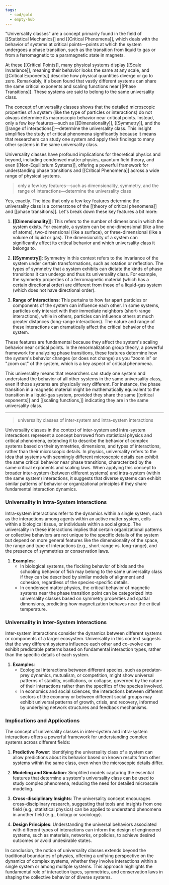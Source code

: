 ```yaml
---
tags:
  - sod/gold
  - empty-hub
---
```


"Universality classes" are a concept primarily found in the field of [[Statistical Mechanics]] and [[Critical Phenomena]], which deals with the behavior of systems at critical points—points at which the system undergoes a phase transition, such as the transition from liquid to gas or from a ferromagnetic to a paramagnetic state in magnets.

At these [[Critical Points]], many physical systems display [[Scale Invariance]], meaning their behavior looks the same at any scale, and [[Critical Exponents]] describe how physical quantities diverge or go to zero. Remarkably, it's been found that vastly different systems can share the same critical exponents and scaling functions near [[Phase Transitions]]. These systems are said to belong to the same universality class.

The concept of universality classes shows that the detailed microscopic properties of a system (like the type of particles or interactions) do not always determine its macroscopic behavior near critical points. Instead, only a few key features—such as [[Dimensionality]], [[Symmetry]], and the [[range of interactions]]—determine the universality class. This insight simplifies the study of critical phenomena significantly because it means that researchers can study one system and apply their findings to many other systems in the same universality class.

Universality classes have profound implications for theoretical physics and beyond, including condensed matter physics, quantum field theory, and even [[Non-Equilibrium Systems]], offering a powerful framework for understanding phase transitions and [[Critical Phenomena]] across a wide range of physical systems.


> only a few key features—such as dimensionality, symmetry, and the range of interactions—determine the universality class

Yes, exactly. The idea that only a few key features determine the universality class is a cornerstone of the [[theory of critical phenomena]] and [[phase transitions]]. Let's break down these key features a bit more:

1. **[[Dimensionality]]**: This refers to the number of dimensions in which the system exists. For example, a system can be one-dimensional (like a line of atoms), two-dimensional (like a surface), or three-dimensional (like a volume of liquid or gas). The dimensionality of a system can significantly affect its critical behavior and which universality class it belongs to.

2. **[[Symmetry]]**: Symmetry in this context refers to the invariance of the system under certain transformations, such as rotation or reflection. The types of symmetry that a system exhibits can dictate the kinds of phase transitions it can undergo and thus its universality class. For example, the symmetry properties of a ferromagnetic material (which has a certain directional order) are different from those of a liquid-gas system (which does not have directional order).

3. **Range of Interactions**: This pertains to how far apart particles or components of the system can influence each other. In some systems, particles only interact with their immediate neighbors (short-range interactions), while in others, particles can influence others at much greater distances (long-range interactions). The nature and range of these interactions can dramatically affect the critical behavior of the system.

These features are fundamental because they affect the system's scaling behavior near critical points. In the renormalization group theory, a powerful framework for analyzing phase transitions, these features determine how the system's behavior changes (or does not change) as you "zoom in" or "zoom out" of the system, which is a key aspect of critical phenomena.

This universality means that researchers can study one system and understand the behavior of all other systems in the same universality class, even if those systems are physically very different. For instance, the phase transition in a magnetic material might be mathematically equivalent to the transition in a liquid-gas system, provided they share the same [[critical exponents]] and [[scaling functions,]] indicating they are in the same universality class.

---

>universality classes of inter-system and intra-system interactions

Universality classes in the context of inter-system and intra-system interactions represent a concept borrowed from statistical physics and critical phenomena, extending it to describe the behavior of complex systems based on their symmetries, dimensions, and types of interactions, rather than their microscopic details. In physics, universality refers to the idea that systems with seemingly different microscopic details can exhibit the same critical behavior near phase transitions, characterized by the same critical exponents and scaling laws. When applying this concept to broader inter-system (between different systems) and intra-system (within the same system) interactions, it suggests that diverse systems can exhibit similar patterns of behavior or organizational principles if they share fundamental interaction dynamics.

### Universality in Intra-System Interactions

Intra-system interactions refer to the dynamics within a single system, such as the interactions among agents within an active matter system, cells within a biological tissue, or individuals within a social group. The universality in these interactions implies that certain organizational patterns or collective behaviors are not unique to the specific details of the system but depend on more general features like the dimensionality of the space, the range and type of interactions (e.g., short-range vs. long-range), and the presence of symmetries or conservation laws.

1. **Examples**: 
   - In biological systems, the flocking behavior of birds and the schooling behavior of fish may belong to the same universality class if they can be described by similar models of alignment and cohesion, regardless of the species-specific details.
   - In condensed matter physics, the critical behavior of magnetic systems near the phase transition point can be categorized into universality classes based on symmetry properties and spatial dimensions, predicting how magnetization behaves near the critical temperature.

### Universality in Inter-System Interactions

Inter-system interactions consider the dynamics between different systems or components of a larger ecosystem. Universality in this context suggests that the way different systems influence each other and co-evolve can exhibit predictable patterns based on fundamental interaction types, rather than the specific details of each system.

1. **Examples**:
   - Ecological interactions between different species, such as predator-prey dynamics, mutualism, or competition, might show universal patterns of stability, oscillations, or collapse, governed by the nature of their interactions rather than the specifics of the species involved.
   - In economics and social sciences, the interactions between different sectors of the economy or between different social groups may exhibit universal patterns of growth, crisis, and recovery, informed by underlying network structures and feedback mechanisms.

### Implications and Applications

The concept of universality classes in inter-system and intra-system interactions offers a powerful framework for understanding complex systems across different fields:

1. **Predictive Power**: Identifying the universality class of a system can allow predictions about its behavior based on known results from other systems within the same class, even when the microscopic details differ.

2. **Modeling and Simulation**: Simplified models capturing the essential features that determine a system's universality class can be used to study complex phenomena, reducing the need for detailed microscale modeling.

3. **Cross-disciplinary Insights**: The universality concept encourages cross-disciplinary research, suggesting that tools and insights from one field (e.g., statistical physics) can be applied to understand phenomena in another field (e.g., biology or sociology).

4. **Design Principles**: Understanding the universal behaviors associated with different types of interactions can inform the design of engineered systems, such as materials, networks, or policies, to achieve desired outcomes or avoid undesirable states.

In conclusion, the notion of universality classes extends beyond the traditional boundaries of physics, offering a unifying perspective on the dynamics of complex systems, whether they involve interactions within a single system or among multiple systems. This approach highlights the fundamental role of interaction types, symmetries, and conservation laws in shaping the collective behavior of diverse systems.

